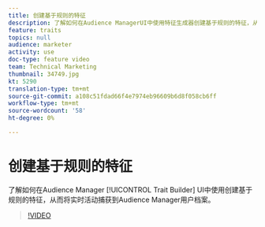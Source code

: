 ```yaml
---
title: 创建基于规则的特征
description: 了解如何在Audience ManagerUI中使用特征生成器创建基于规则的特征，从而将实时活动捕获到Audience Manager用户档案。
feature: traits
topics: null
audience: marketer
activity: use
doc-type: feature video
team: Technical Marketing
thumbnail: 34749.jpg
kt: 5290
translation-type: tm+mt
source-git-commit: a108c51fdad66f4e7974eb96609b6d8f058cb6ff
workflow-type: tm+mt
source-wordcount: '58'
ht-degree: 0%

---
```



# 创建基于规则的特征

了解如何在Audience Manager [!UICONTROL Trait Builder] UI中使用创建基于规则的特征，从而将实时活动捕获到Audience Manager用户档案。

>[!VIDEO](https://video.tv.adobe.com/v/34749/?quality=12&learn=on)
